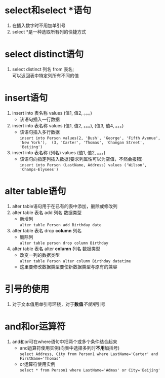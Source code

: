 # select和select *语句
1. 在插入数字时不用加单引号
1. select *是一种选取所有列的快捷方式
# select distinct语句
1. select distinct 列名 from 表名;  
可以返回表中特定列所有不同的值
# insert语句
1. insert into 表名称 values (值1, 值2, 。。。)
    + 该语句插入一行数据
1. insert into 表名称 values (值1, 值2, 。。。), (值3, 值4, 。。。)
    + 该语句插入多行数据  
    `
    insert into Person
    values(2, 'Bush', 'George', 'Fifth Avenue', 'New York'), 
    (3, 'Carter', 'Thomas', 'Changan Street', 'Beijing')
    `
1. insert into 表名称 (列名) values (值1, 值2, 。。。)
    + 该语句向指定列插入数据(要求列属性可以为空值，不然会报错)  
    `
    insert into Person (LastName, Address) values ('Wilson', 'Champs-Elysees')
    `
# alter table语句
1. alter table语句用于在已有的表中添加，删除或修改列
1. alter table 表名 add 列名 数据类型  
    + 新增列  
    `
    alter table Person
    add Birthday date
    `
1. alter table 表名 drop **column** 列名
    + 删除列  
    `
    alter table person
    drop column Birthday
    `
1. alter table 表名 alter **column** 列名 数据类型
    + 改变一列的数据类型  
    `
    alter table Person
    alter column Birthday datetime
    `  
    + 这里要修改数据类型要使新数据类型与原有的兼容
# 引号的使用
1. 对于文本值用单引号环绕，对于**数值***不使用*引号
# and和or运算符
1. and和or可在where语句中把两个或多个条件结合起来
    + and运算符使用实例(向表中选择多列时**不用**加括号)  
    `select Address, City from Person1 where LastName='Carter' and FirstName='Thomas'
    `
    + or运算符使用实例  
    `
    select * from Person1 where LastName='Admas' or City='Beijing'
    `
